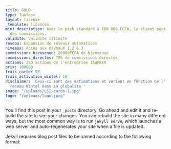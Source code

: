 ```yaml
---
title: GOLD
type: Tawfeex
layout: license
_template: licences
mini_description: Avec le pack standard à 100 000 FCFA, le client peut gagner 70%
  des commissions.
validite: Validite illimite
reseau: Expansion de réseaux automatisés
niveaux: Acces aux niveauX 1,2 & 3
commissions_bienvenue: 20000FCFA de bienvenue
commissions_directes: 70% de commissions directes
actions: 250 actions de l'entreprise TAWFEEX
prix: 100000
frais_carte: 99
frais_activation_wintel: 10
disclaimer: 'Ceux-ci sont des estimations et varient en fonction de l''expansion du
  reseau Wintel dans sa globalite '
image: "/uploads/LSI-cards-1.jpg"
logo: "/uploads/logo.jpeg"
---
```


You’ll find this post in your `_posts` directory. Go ahead and edit it and re-build the site to see your changes. You can rebuild the site in many different ways, but the most common way is to run `jekyll serve`, which launches a web server and auto-regenerates your site when a file is updated.

Jekyll requires blog post files to be named according to the following format:
